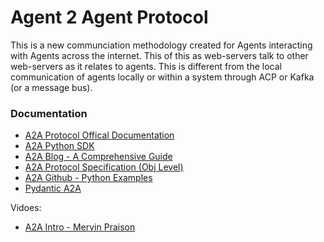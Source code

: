 # Agent 2 Agent Protocol
This is a new communciation methodology created for Agents interacting with Agents across the internet. This of this as web-servers talk to other web-servers as it relates to agents. This is different from the local communication of agents locally or within a system through ACP or Kafka (or a message bus).

### Documentation
- [A2A Protocol Offical Documentation](https://a2aprotocol.ai/docs/guide/a2a-protocol-specification-python#usage-examples)
- [A2A Python SDK](https://a2aprotocol.ai/docs/guide/a2a-sdk-python)
- [A2A Blog - A Comprehensive Guide](https://a2aprotocol.ai/blog/python-a2a)
- [A2A Protocol Specification (Obj Level)](https://a2a-protocol.org/latest/specification/)
- [A2A Github - Python Examples](https://github.com/a2aproject/A2A/blob/main/docs/tutorials/python/4-agent-executor.md)
- [Pydantic A2A](https://ai.pydantic.dev/a2a/#storage-architecture)

Vidoes:
- [A2A Intro - Mervin Praison](https://www.youtube.com/watch?v=5jQHGLWausQ)
